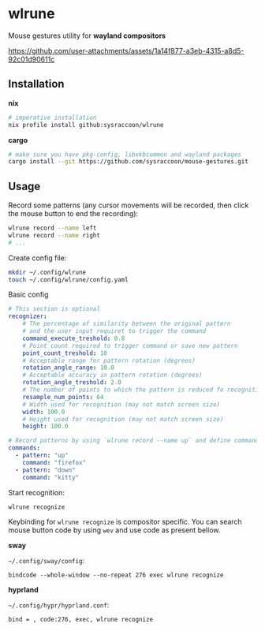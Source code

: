 # wlrune

Mouse gestures utility for **wayland compositors**

https://github.com/user-attachments/assets/1a14f877-a3eb-4315-a8d5-92c01d90611c

## Installation

**nix**

```sh
# imperative installation
nix profile install github:sysraccoon/wlrune
```

**cargo**

```sh
# make sure you have pkg-config, libxkbcommon and wayland packages
cargo install --git https://github.com/sysraccoon/mouse-gestures.git
```

## Usage

Record some patterns (any cursor movements will be recorded, then click the 
mouse button to end the recording):

```sh
wlrune record --name left
wlrune record --name right
# ...
```

Create config file:
```sh
mkdir ~/.config/wlrune
touch ~/.config/wlrune/config.yaml
```

Basic config

```yaml
# This section is optional
recognizer:
    # The percentage of similarity between the original pattern
    # and the user input requiret to trigger the command
    command_execute_treshold: 0.8
    # Point count required to trigger command or save new pattern
    point_count_treshold: 10
    # Acceptable range for pattern rotation (degrees)
    rotation_angle_range: 10.0
    # Acceptable accuracy in pattern rotation (degrees)
    rotation_angle_treshold: 2.0
    # The number of points to which the pattern is reduced fo recognition
    resample_num_points: 64
    # Width used for recognition (may not match screen size)
    width: 100.0
    # Height used for recognition (may not match screen size)
    height: 100.0

# Record patterns by using `wlrune record --name up` and define commands below
commands:
  - pattern: "up"
    command: "firefox"
  - pattern: "down"
    command: "kitty"
```

Start recognition:
```sh
wlrune recognize
```

Keybinding for `wlrune recognize` is compositor specific. You can search mouse 
button code by using `wev` and use code as present bellow.

**sway**

`~/.config/sway/config`:

```
bindcode --whole-window --no-repeat 276 exec wlrune recognize
```

**hyprland**

`~/.config/hypr/hyprland.conf`:
```
bind = , code:276, exec, wlrune recognize
```

